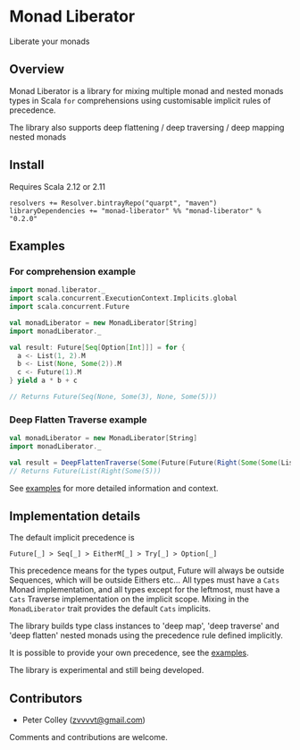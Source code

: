 # Monad Liberator

Liberate your monads

## Overview

Monad Liberator is a library for mixing multiple monad and nested monads types in Scala `for` comprehensions using customisable implicit rules of precedence.

The library also supports deep flattening / deep traversing / deep mapping nested monads

## Install

Requires Scala 2.12 or 2.11

```sbtshell
resolvers += Resolver.bintrayRepo("quarpt", "maven")
libraryDependencies += "monad-liberator" %% "monad-liberator" % "0.2.0"
```

## Examples

### For comprehension example

```scala
import monad.liberator._
import scala.concurrent.ExecutionContext.Implicits.global
import scala.concurrent.Future

val monadLiberator = new MonadLiberator[String]
import monadLiberator._

val result: Future[Seq[Option[Int]]] = for {
  a <- List(1, 2).M
  b <- List(None, Some(2)).M
  c <- Future(1).M
} yield a * b + c

// Returns Future(Seq(None, Some(3), None, Some(5)))
```

### Deep Flatten Traverse example

```scala
val monadLiberator = new MonadLiberator[String]
import monadLiberator._

val result = DeepFlattenTraverse(Some(Future(Future(Right(Some(Some(List(5))))))))
// Returns Future(List(Right(Some(5)))
```

See [examples](src/main/scala/monad/liberator/examples/Examples.scala) for more detailed information and context.

## Implementation details

The default implicit precedence is 
```
Future[_] > Seq[_] > EitherM[_] > Try[_] > Option[_]
```
This precedence means for the types output, Future will always be outside Sequences, which will be outside Eithers etc...
All types must have a `Cats` Monad implementation, and all types except for the leftmost, must have a `Cats` Traverse implementation on the implicit scope.
Mixing in the `MonadLiberator` trait provides the default `Cats` implicits.

The library builds type class instances to 'deep map', 'deep traverse' and 'deep flatten' nested monads using the precedence rule defined implicitly.

It is possible to provide your own precedence, see the [examples](src/main/scala/monad/liberator/examples/Examples.scala).

The library is experimental and still being developed.

## Contributors

- Peter Colley (zvvvvt@gmail.com)

Comments and contributions are welcome. 
